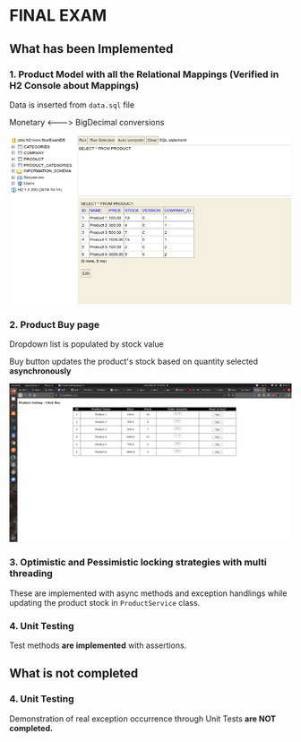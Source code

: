 # FINAL EXAM

## What has been Implemented

### 1. Product Model with all the Relational Mappings (Verified in H2 Console about Mappings)
Data is inserted from `data.sql` file

Monetary <---> BigDecimal conversions

![](img/version.png)


### 2. Product Buy page

Dropdown list is populated by stock value

Buy button updates the product's stock based on quantity selected **asynchronously**

![](img/product_list_page.png)

### 3. Optimistic and Pessimistic locking strategies with multi threading

These are implemented with async methods and exception handlings while updating the product stock in `ProductService` class.

### 4. Unit Testing

Test methods **are implemented** with assertions.


## What is not completed

### 4. Unit Testing

Demonstration of real exception occurrence through Unit Tests **are NOT completed.**
